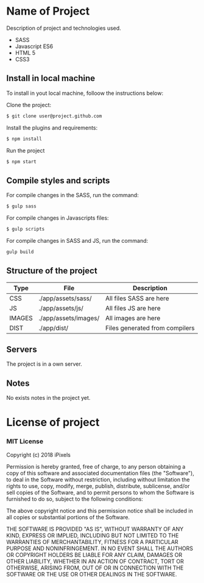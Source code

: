 # Name of Project

Description of project and technologies used.

- SASS
- Javascript ES6
- HTML 5
- CSS3

## Install in local machine

To install in yout local machine, folloow the instructions below:

Clone the project:

```sh
$ git clone user@project.github.com
```

Install the plugins and requirements:

```sh
$ npm install
```

Run the project
```sh
$ npm start
```

## Compile styles and scripts

For compile changes in the SASS, run the command:

```sh
$ gulp sass
```

For compile changes in Javascripts files:
```sh
$ gulp scripts
```

For compile changes in SASS and JS, run the command:
```sh
gulp build
```

## Structure of the project

| Type | File | Description |
| ------ | ------ | ------ |
| CSS | ./app/assets/sass/ | All files SASS are here |
| JS | ./app/assets/js/ | All files JS are here |
| IMAGES | ./app/assets/images/ | All images are here |
| DIST | ./app/dist/ | Files generated from compilers |

## Servers

The project is in a own server.

## Notes
No exists notes in the project yet.

# License of project

### MIT License

Copyright (c) 2018 iPixels

Permission is hereby granted, free of charge, to any person obtaining a copy
of this software and associated documentation files (the "Software"), to deal
in the Software without restriction, including without limitation the rights
to use, copy, modify, merge, publish, distribute, sublicense, and/or sell
copies of the Software, and to permit persons to whom the Software is
furnished to do so, subject to the following conditions:

The above copyright notice and this permission notice shall be included in all
copies or substantial portions of the Software.

THE SOFTWARE IS PROVIDED "AS IS", WITHOUT WARRANTY OF ANY KIND, EXPRESS OR
IMPLIED, INCLUDING BUT NOT LIMITED TO THE WARRANTIES OF MERCHANTABILITY,
FITNESS FOR A PARTICULAR PURPOSE AND NONINFRINGEMENT. IN NO EVENT SHALL THE
AUTHORS OR COPYRIGHT HOLDERS BE LIABLE FOR ANY CLAIM, DAMAGES OR OTHER
LIABILITY, WHETHER IN AN ACTION OF CONTRACT, TORT OR OTHERWISE, ARISING FROM,
OUT OF OR IN CONNECTION WITH THE SOFTWARE OR THE USE OR OTHER DEALINGS IN THE
SOFTWARE.

